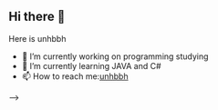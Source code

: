 ## Hi there 👋
Here is unhbbh

- 🔭 I’m currently working on programming studying
- 🌱 I’m currently learning JAVA and C#
- 📫 How to reach me:[unhbbh](https://home.cnblogs.com/u/unhbbh)

-->
